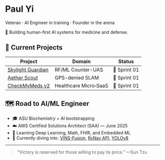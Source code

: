 # Paul Yi

Veteran · AI Engineer in training · Founder in the arena

🚀 Building human-first AI systems for medicine and defense.

## 🧠 Current Projects

| Project | Domain | Status |
|--------|--------|--------|
| [Skylight Guardian](https://github.com/paulcyi/skylight-guardian) | RF/ML Counter-UAS | 🚧 Sprint 01 |
| [Aether Scout](https://github.com/paulcyi/aether-scout) | GPS-denied SLAM | 🚧 Sprint 01 |
| [CheckMyMeds v2](https://github.com/paulcyi/checkmymeds-v2) | Healthcare Micro‑SaaS | 🚧 Sprint 01 |

## 🗺️ Road to AI/ML Engineer

- 🎓 ASU Biochemistry + AI bootstrapping
- ☁️ AWS Certified Solutions Architect (SAA) — June 2025
- 🤖 Learning Deep Learning, Math, FHIR, and Embedded ML
- 🧠 Currently diving into: [VINS-Fusion](https://github.com/HKUST-Aerial-Robotics/VINS-Fusion), [RxNav API](https://lhncbc.nlm.nih.gov/RxNav/), [YOLOv8](https://github.com/ultralytics/ultralytics)

---

> “Victory is reserved for those willing to pay its price.”
—Sun Tzu


